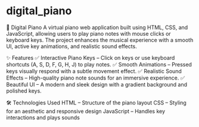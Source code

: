 # digital_piano
🎹 Digital Piano
A virtual piano web application built using HTML, CSS, and JavaScript, allowing users to play piano notes with mouse clicks or keyboard keys. The project enhances the musical experience with a smooth UI, active key animations, and realistic sound effects.

✨ Features
✅ Interactive Piano Keys – Click on keys or use keyboard shortcuts (A, S, D, F, G, H, J) to play notes.
✅ Smooth Animations – Pressed keys visually respond with a subtle movement effect.
✅ Realistic Sound Effects – High-quality piano note sounds for an immersive experience.
✅ Beautiful UI – A modern and sleek design with a gradient background and polished keys.

🛠️ Technologies Used
HTML – Structure of the piano layout
CSS – Styling for an aesthetic and responsive design
JavaScript – Handles key interactions and plays sounds
